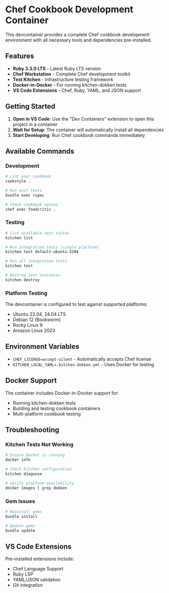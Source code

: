 # Chef Cookbook Development Container

This devcontainer provides a complete Chef cookbook development environment with all necessary tools and dependencies pre-installed.

## Features

- **Ruby 3.3.0 LTS** - Latest Ruby LTS version
- **Chef Workstation** - Complete Chef development toolkit
- **Test Kitchen** - Infrastructure testing framework
- **Docker-in-Docker** - For running kitchen-dokken tests
- **VS Code Extensions** - Chef, Ruby, YAML, and JSON support

## Getting Started

1. **Open in VS Code**: Use the "Dev Containers" extension to open this project in a container
2. **Wait for Setup**: The container will automatically install all dependencies
3. **Start Developing**: Run Chef cookbook commands immediately

## Available Commands

### Development
```bash
# Lint your cookbook
cookstyle .

# Run unit tests
bundle exec rspec

# Check cookbook syntax
chef exec foodcritic .
```

### Testing
```bash
# List available test suites
kitchen list

# Run integration tests (single platform)
kitchen test default-ubuntu-2204

# Run all integration tests
kitchen test

# Destroy test instances
kitchen destroy
```

### Platform Testing

The devcontainer is configured to test against supported platforms:
- Ubuntu 22.04, 24.04 LTS
- Debian 12 (Bookworm)
- Rocky Linux 9
- Amazon Linux 2023

## Environment Variables

- `CHEF_LICENSE=accept-silent` - Automatically accepts Chef license
- `KITCHEN_LOCAL_YAML=.kitchen.dokken.yml` - Uses Docker for testing

## Docker Support

The container includes Docker-in-Docker support for:
- Running kitchen-dokken tests
- Building and testing cookbook containers
- Multi-platform cookbook testing

## Troubleshooting

### Kitchen Tests Not Working
```bash
# Ensure Docker is running
docker info

# Check kitchen configuration
kitchen diagnose

# Verify platform availability
docker images | grep dokken
```

### Gem Issues
```bash
# Reinstall gems
bundle install

# Update gems
bundle update
```

## VS Code Extensions

Pre-installed extensions include:
- Chef Language Support
- Ruby LSP
- YAML/JSON validation
- Git integration